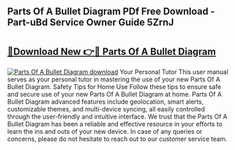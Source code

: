 ## Parts Of A Bullet Diagram PDf Free Download - Part-uBd Service Owner Guide 5ZrnJ

# <h2><a href="http://dfuqpq8.blite.top/?on=Parts+Of+A+Bullet+Diagram">🔗Download New 👉🔴 Parts Of A Bullet Diagram</a></h2>

[![Parts Of A Bullet Diagram download](https://i.imgur.com/lujVjoI.png)](http://dfuqpq8.blite.top/?on=Parts+Of+A+Bullet+Diagram)
Your Personal Tutor This user manual serves as your personal tutor in mastering the use of your new Parts Of A Bullet Diagram. Safety Tips for Home Use Follow these tips to ensure safe and secure use of your new Parts Of A Bullet Diagram at home. Parts Of A Bullet Diagram advanced features include geolocation, smart alerts, customizable themes, and multi-device syncing, all easily controlled through the user-friendly and intuitive interface. We trust that the Parts Of A Bullet Diagram has been a reliable and effective resource in your efforts to learn the ins and outs of your new device. In case of any queries or concerns, please do not hesitate to reach out to our customer service team.
